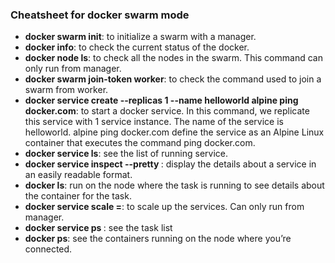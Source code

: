 ### Cheatsheet for docker swarm mode
- __docker swarm init__: to initialize a swarm with a manager.
- __docker info__: to check the current status of the docker. 
- __docker node ls__: to check all the nodes in the swarm. This command can only run from manager.
- __docker swarm join-token worker__: to check the command used to join a swarm from worker.
- __docker service create --replicas 1 --name helloworld alpine ping docker.com__: to start a docker service. In this command, we replicate this service with 1 service instance. The name of the service is helloworld. alpine ping docker.com define the service as an Alpine Linux container that executes the command ping docker.com.
- __docker service ls__: see the list of running service.
- __docker service inspect --pretty <SERVICE-ID>__: display the details about a service in an easily readable format.
- __docker ls__: run on the node where the task is running to see details about the container for the task.
- __docker service scale <SERVICE-ID>=<NUMBER-OF-TASKS>__: to scale up the services. Can only run from manager.
- __docker service ps <SERVICE-ID>__: see the task list
- __docker ps__:  see the containers running on the node where you’re connected.
